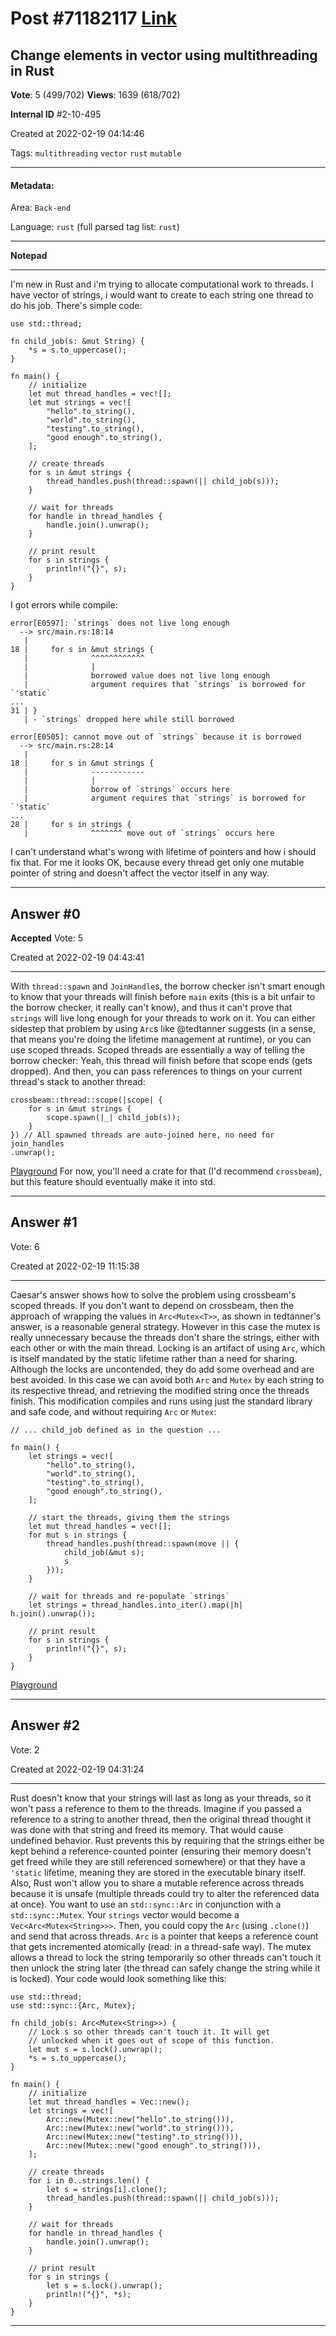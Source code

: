 
# Post \#71182117 [Link](https://stackoverflow.com/questions/71182117/)

## Change elements in vector using multithreading in Rust

**Vote**: 5 (499/702) **Views**: 1639 (618/702) 

**Internal ID** \#2-10-495

Created at 2022-02-19 04:14:46

Tags: `multithreading` `vector` `rust` `mutable`

----------

#### Metadata:

Area: `Back-end`

Language: `rust` (full parsed tag list: `rust`)

----------

**Notepad**


----------

I'm new in Rust and i'm trying to allocate computational work to threads.
I have vector of strings, i would want to create to each string one thread to do his job. There's simple code:
```
use std::thread;

fn child_job(s: &mut String) {
    *s = s.to_uppercase();
}

fn main() {
    // initialize
    let mut thread_handles = vec![];
    let mut strings = vec![
        "hello".to_string(),
        "world".to_string(),
        "testing".to_string(),
        "good enough".to_string(),
    ];

    // create threads
    for s in &mut strings {
        thread_handles.push(thread::spawn(|| child_job(s)));
    }

    // wait for threads
    for handle in thread_handles {
        handle.join().unwrap();
    }

    // print result
    for s in strings {
        println!("{}", s);
    }
}
```

I got errors while compile:
```
error[E0597]: `strings` does not live long enough
  --> src/main.rs:18:14
   |
18 |     for s in &mut strings {
   |              ^^^^^^^^^^^^
   |              |
   |              borrowed value does not live long enough
   |              argument requires that `strings` is borrowed for `'static`
...
31 | }
   | - `strings` dropped here while still borrowed

error[E0505]: cannot move out of `strings` because it is borrowed
  --> src/main.rs:28:14
   |
18 |     for s in &mut strings {
   |              ------------
   |              |
   |              borrow of `strings` occurs here
   |              argument requires that `strings` is borrowed for `'static`
...
28 |     for s in strings {
   |              ^^^^^^^ move out of `strings` occurs here
```

I can't understand what's wrong with lifetime of pointers and how i should fix that. For me it looks OK, because every thread get only one mutable pointer of string and doesn't affect the vector itself in any way.


----------
        
## Answer \#0

**Accepted** Vote: 5

Created at 2022-02-19 04:43:41

------------

With `thread::spawn` and `JoinHandle`s, the borrow checker isn't smart enough to know that your threads will finish before `main` exits (this is a bit unfair to the borrow checker, it really can't know), and thus it can't prove that `strings` will live long enough for your threads to work on it. You can either sidestep that problem by using `Arc`s like @tedtanner suggests (in a sense, that means you're doing the lifetime management at runtime), or you can use scoped threads.
Scoped threads are essentially a way of telling the borrow checker: Yeah, this thread will finish before that scope ends (gets dropped). And then, you can pass references to things on your current thread's stack to another thread:
```
crossbeam::thread::scope(|scope| {
    for s in &mut strings {
        scope.spawn(|_| child_job(s));
    }
}) // All spawned threads are auto-joined here, no need for join_handles
.unwrap();
```

[Playground](https://play.rust-lang.org/?version=stable&mode=debug&edition=2021&gist=2bb175e68cbeea19c2a9118dc630e196)
For now, you'll need a crate for that (I'd recommend `crossbeam`), but this feature should eventually make it into std.


------------
    
    
## Answer \#1

 Vote: 6

Created at 2022-02-19 11:15:38

------------

Caesar's answer shows how to solve the problem using crossbeam's scoped threads. If you don't want to depend on crossbeam, then the approach of wrapping the values in `Arc<Mutex<T>>`, as shown in tedtanner's answer, is a reasonable general strategy.
However in this case the mutex is really unnecessary because the threads don't share the strings, either with each other or with the main thread. Locking is an artifact of using `Arc`, which is itself mandated by the static lifetime rather than a need for sharing. Although the locks are uncontended, they do add some overhead and are best avoided. In this case we can avoid both `Arc` and `Mutex` by  each string to its respective thread, and retrieving the modified string once the threads finish.
This modification compiles and runs using just the standard library and safe code, and without requiring `Arc` or `Mutex`:
```
// ... child_job defined as in the question ...

fn main() {
    let strings = vec![
        "hello".to_string(),
        "world".to_string(),
        "testing".to_string(),
        "good enough".to_string(),
    ];

    // start the threads, giving them the strings
    let mut thread_handles = vec![];
    for mut s in strings {
        thread_handles.push(thread::spawn(move || {
            child_job(&mut s);
            s
        }));
    }

    // wait for threads and re-populate `strings`
    let strings = thread_handles.into_iter().map(|h| h.join().unwrap());

    // print result
    for s in strings {
        println!("{}", s);
    }
}
```

[Playground](https://play.rust-lang.org/?version=stable&mode=debug&edition=2021&gist=026f651d31f34662a842a5eab81a868f)


------------
    
    
## Answer \#2

 Vote: 2

Created at 2022-02-19 04:31:24

------------

Rust doesn't know that your strings will last as long as your threads, so it won't pass a reference to them to the threads. Imagine if you passed a reference to a string to another thread, then the original thread thought it was done with that string and freed its memory. That would cause undefined behavior. Rust prevents this by requiring that the strings either be kept behind a reference-counted pointer (ensuring their memory doesn't get freed while they are still referenced somewhere) or that they have a `'static` lifetime, meaning they are stored in the executable binary itself.
Also, Rust won't allow you to share a mutable reference across threads because it is unsafe (multiple threads could try to alter the referenced data at once). You want to use an `std::sync::Arc` in conjunction with a `std::sync::Mutex`. Your `strings` vector would become a `Vec<Arc<Mutex<String>>>`. Then, you could copy the `Arc` (using `.clone()`) and send that across threads. `Arc` is a pointer that keeps a reference count that gets incremented atomically (read: in a thread-safe way). The mutex allows a thread to lock the string temporarily so other threads can't touch it then unlock the string  later (the thread can safely change the string while it is locked).
Your code would look something like this:
```
use std::thread;
use std::sync::{Arc, Mutex};

fn child_job(s: Arc<Mutex<String>>) {
    // Lock s so other threads can't touch it. It will get
    // unlocked when it goes out of scope of this function.
    let mut s = s.lock().unwrap();
    *s = s.to_uppercase();
}

fn main() {
    // initialize
    let mut thread_handles = Vec::new();
    let strings = vec![
        Arc::new(Mutex::new("hello".to_string())),
        Arc::new(Mutex::new("world".to_string())),
        Arc::new(Mutex::new("testing".to_string())),
        Arc::new(Mutex::new("good enough".to_string())),
    ];

    // create threads
    for i in 0..strings.len() {
        let s = strings[i].clone();
        thread_handles.push(thread::spawn(|| child_job(s)));
    }

    // wait for threads
    for handle in thread_handles {
        handle.join().unwrap();
    }

    // print result
    for s in strings {
        let s = s.lock().unwrap();
        println!("{}", *s);
    }
}
```



------------
    
    
